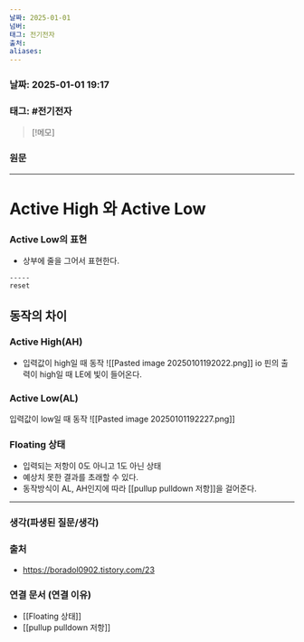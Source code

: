 ```yaml
---
날짜: 2025-01-01
넘버: 
태그: 전기전자
출처: 
aliases:
---
```

### 날짜:  2025-01-01 19:17

### 태그: #전기전자

>[!메모]
>

### 원문
---
# Active High 와 Active Low
### Active Low의 표현
- 상부에 줄을 그어서 표현한다.
```
-----
reset
```
## 동작의 차이
### Active High(AH)
- 입력값이 high일 때 동작
![[Pasted image 20250101192022.png]]
io 핀의 출력이 high일 때 LE에 빛이 들어온다.
### Active Low(AL)
 입력값이 low일 때 동작
 ![[Pasted image 20250101192227.png]]

### Floating 상태
- 입력되는 저항이 0도 아니고 1도 아닌 상태
- 예상치 못한 결과를 초래할 수 있다.
- 동작방식이 AL, AH인지에 따라 [[pullup pulldown 저항]]을 걸어준다.

---
### 생각(파생된 질문/생각)

### 출처
- https://boradol0902.tistory.com/23

### 연결 문서 (연결 이유)
- [[Floating 상태]]
- [[pullup pulldown 저항]]